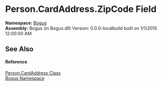 # Person.CardAddress.ZipCode Field
 

**Namespace:**&nbsp;<a href="N_Bogus">Bogus</a><br />**Assembly:**&nbsp;Bogus (in Bogus.dll) Version: 0.0.0-localbuild built on 1/1/2015 12:00:00 AM

## See Also


#### Reference
<a href="T_Bogus_Person_CardAddress">Person.CardAddress Class</a><br /><a href="N_Bogus">Bogus Namespace</a><br />